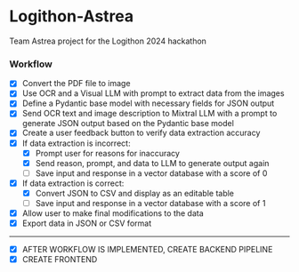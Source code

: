 # Logithon-Astrea
Team Astrea project for the Logithon 2024 hackathon



### Workflow

- [x] Convert the PDF file to image
- [x] Use OCR and a Visual LLM with prompt to extract data from the images
- [x] Define a Pydantic base model with necessary fields for JSON output
- [x] Send OCR text and image description to Mixtral LLM with a prompt to generate JSON output based on the Pydantic base model
- [x] Create a user feedback button to verify data extraction accuracy
- [x] If data extraction is incorrect:
  - [x] Prompt user for reasons for inaccuracy
  - [x] Send reason, prompt, and data to LLM to generate output again
  - [ ] Save input and response in a vector database with a score of 0
- [x] If data extraction is correct:
  - [x] Convert JSON to CSV and display as an editable table
  - [ ] Save input and response in a vector database with a score of 1
- [x] Allow user to make final modifications to the data
- [x] Export data in JSON or CSV format

--------------------------------------------------------------------------------------------------------------


- [x] AFTER WORKFLOW IS IMPLEMENTED, CREATE BACKEND PIPELINE
- [x] CREATE FRONTEND

